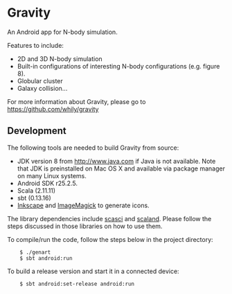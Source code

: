 
Gravity
=======

An Android app for N-body simulation.

Features to include:

* 2D and 3D N-body simulation
* Built-in configurations of interesting N-body configurations
  (e.g. figure 8).
* Globular cluster
* Galaxy collision...

For more information about Gravity, please go to
  <https://github.com/whily/gravity>

Development
-----------

The following tools are needed to build Gravity from source:

* JDK version 8 from <http://www.java.com> if Java is not available.
  Note that JDK is preinstalled on Mac OS X and available via package manager
  on many Linux systems.
* Android SDK r25.2.5.
* Scala (2.11.11)
* sbt (0.13.16)
* [Inkscape](http://inkscape.org) and [ImageMagick](http://www.imagemagick.org)
  to generate icons.

The library dependencies include
[scasci](https://github.com/whily/scasci) and
[scaland](https://github.com/whily/scaland). Please follow the steps
discussed in those libraries on how to use them.

To compile/run the code, follow the steps below in the project directory:

        $ ./genart
        $ sbt android:run

To build a release version and start it in a connected device:

        $ sbt android:set-release android:run
